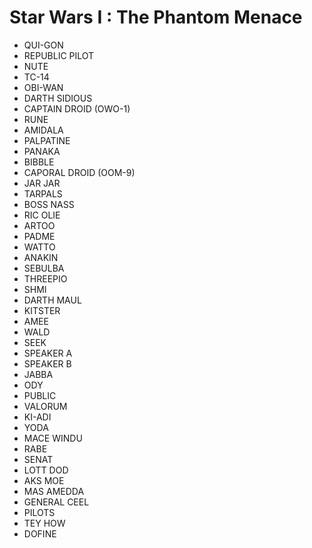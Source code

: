 # Star Wars I : The Phantom Menace

* QUI-GON
* REPUBLIC PILOT
* NUTE
* TC-14
* OBI-WAN
* DARTH SIDIOUS
* CAPTAIN DROID (OWO-1)
* RUNE
* AMIDALA
* PALPATINE
* PANAKA
* BIBBLE
* CAPORAL DROID (OOM-9)
* JAR JAR
* TARPALS
* BOSS NASS
* RIC OLIE
* ARTOO
* PADME
* WATTO
* ANAKIN
* SEBULBA
* THREEPIO
* SHMI
* DARTH MAUL
* KITSTER
* AMEE
* WALD
* SEEK
* SPEAKER A
* SPEAKER B
* JABBA
* ODY
* PUBLIC
* VALORUM
* KI-ADI
* YODA
* MACE WINDU
* RABE
* SENAT
* LOTT DOD
* AKS MOE
* MAS AMEDDA
* GENERAL CEEL
* PILOTS
* TEY HOW
* DOFINE